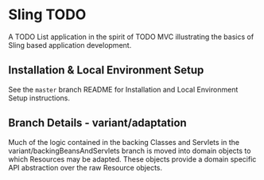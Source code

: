 # Sling TODO

A TODO List application in the spirit of TODO MVC illustrating the basics of Sling based application development.

## Installation & Local Environment Setup

See the `master` branch README for Installation and Local Environment Setup instructions.
    
## Branch Details - variant/adaptation

Much of the logic contained in the backing Classes and Servlets in the variant/backingBeansAndServlets branch is moved 
into domain objects to which Resources may be adapted.  These objects provide a domain specific API abstraction over 
the raw Resource objects.
